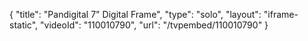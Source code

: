 {
    "title": "Pandigital 7&quot; Digital Frame",
    "type": "solo",
    "layout": "iframe-static",
    "videoId": "110010790",
    "url": "\/tvpembed\/110010790"
}